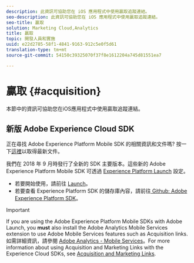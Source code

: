 ```yaml
---
description: 此資訊可協助您在 iOS 應用程式中使用贏取追蹤連結。
seo-description: 此資訊可協助您在 iOS 應用程式中使用贏取追蹤連結。
seo-title: 贏取
solution: Marketing Cloud,Analytics
title: 贏取
topic: 開發人員和實施
uuid: e22d2785-58f1-4841-9163-912c5e0f5d61
translation-type: tm+mt
source-git-commit: 54150c39325070f37f8e1612204a745d81551ea7

---
```



# 贏取 {#acquisition}

本節中的資訊可協助您在iOS應用程式中使用贏取追蹤連結。

## 新版 Adobe Experience Cloud SDK

正在尋找 Adobe Experience Platform Mobile SDK 的相關資訊和文件嗎? 按一下[這裡](https://aep-sdks.gitbook.io/docs/)以取得最新文件。

我們在 2018 年 9 月時發行了全新的 SDK 主要版本。這些新的 Adobe Experience Platform Mobile SDK 可透過 [Experience Platform Launch](https://www.adobe.com/experience-platform/launch.html) 設定。

* 若要開始使用，請前往 [Launch](https://launch.adobe.com/)。
* 若要查看 Experience Platform SDK 的儲存庫內容，請前往[ Github: Adobe Experience Platform SDK](https://github.com/Adobe-Marketing-Cloud/acp-sdks)。

>[!IMPORTANT]
>
> If you are using the Adobe Experience Platform Mobile SDKs with Adobe Launch, you **must** also install the Adobe Analytics Mobile Services extension to use Adobe Mobile Services features such as Acquisition links. 如需詳細資訊，請參閱 [Adobe Analytics - Mobile Services](https://aep-sdks.gitbook.io/docs/using-mobile-extensions/adobe-analytics-mobile-services)。For more information about using Acquisition and Marketing Links with the Experience Cloud SDKs, see [Acquisition and Marketing Links](https://aep-sdks.gitbook.io/docs/using-mobile-extensions/adobe-analytics-mobile-services#acquisition-and-marketing-links).